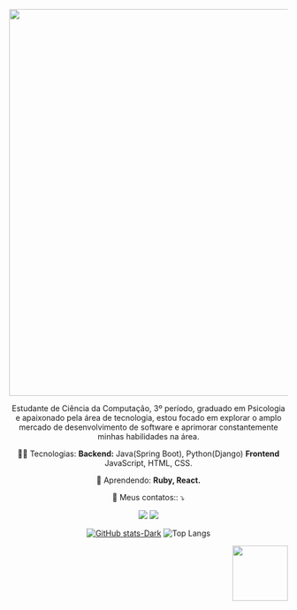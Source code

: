 <div align="center">
<img src="https://github.com/MatheusLustosa/MatheusLustosa/assets/108696459/1fe327b7-62f6-4276-817b-322a3bde90f8)" width="700px"> 
</div>

<p align="center">
  Estudante de Ciência da Computação, 3º período, graduado em Psicologia e apaixonado pela área de tecnologia,
estou focado em explorar o amplo mercado de desenvolvimento de software e aprimorar constantemente
minhas habilidades na área. 

<p align="center">
  👩‍💻  Tecnologias: <strong>Backend:</strong> Java(Spring Boot), Python(Django) <strong>Frontend</strong> JavaScript, HTML, CSS.
</p>

<p align="center">
  🚀  Aprendendo: <strong> Ruby, React.</strong>
</p>

<p align="center">
  💌 Meus contatos:: ⤵️
</p>
<p align="center">
<a href="https://www.linkedin.com/in/matheus-lustosa-827010242/" target="_blank"><img src="https://img.shields.io/badge/-LinkedIn-%230077B5?style=for-the-badge&logo=linkedin&logoColor=white" target="_blank"></a> 
<a href="http://wa.me/5581995489078" target="_blank"><img src="https://img.shields.io/badge/WhatsApp-25D366?style=for-the-badge&logo=whatsapp&logoColor=white" target="_blank"></a> 
  <div align="right">
    <div align="center">
<div align="center">    
  
[![GitHub stats-Dark](https://github-readme-stats.vercel.app/api?username=MatheusLustosa&show_icons=true&theme=dark#gh-dark-mode-only)](https://github.com/MatheusLustosa/github-readme-stats#gh-dark-mode-only)
![Top Langs](https://github-readme-stats.vercel.app/api/top-langs/?username=MatheusLustosa&layout=compact&theme=dark&cache_seconds=1800)

<div align="right"> 
<img src="https://github.com/MatheusLustosa/MatheusLustosa/assets/108696459/95b26b77-2479-48e1-8fac-6fd447f2b6cc" width="100px"> 
</div>
